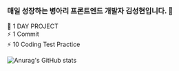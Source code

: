 ### 매일 성장하는 병아리 프론트엔드 개발자 김성현입니다. 👋

💬 1 DAY PROJECT <br>
   ⚡ 1 Commit <br>
   ⚡ 10 Coding Test Practice
<!--
**oilater/oilater** is a ✨ _special_ ✨ repository because its `README.md` (this file) appears on your GitHub profile.

Here are some ideas to get you started:

- 🔭 I’m currently working on ...
- 🌱 I’m currently learning ...
- 👯 I’m looking to collaborate on ...
- 🤔 I’m looking for help with ...
- 💬 Ask me about ...
- 📫 How to reach me: ...
- 😄 Pronouns: ...
- ⚡ Fun fact: ...
-->
![Anurag's GitHub stats](https://github-readme-stats.vercel.app/api?username=oilater&show_icons=true&theme=radical)

